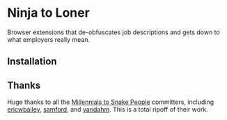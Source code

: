 # Ninja to Loner

Browser extensions that de-obfuscates job descriptions and gets down to what employers really mean. 

## Installation




## Thanks
Huge thanks to all the [Millennials to Snake People](https://github.com/ericwbailey/millennials-to-snake-people) committers, including [ericwbailey](https://github.com/ericwbailey/), [samford](https://github.com/samford), and [vandahm](https://github.com/vandahm). This is a total ripoff of their work. 


